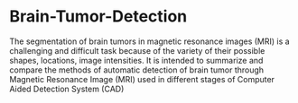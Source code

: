 # Brain-Tumor-Detection
The segmentation of brain tumors in magnetic resonance images (MRI) is a challenging and difficult task because of the variety of their possible shapes, locations, image intensities. It is intended to summarize and compare the methods of automatic detection of brain tumor through Magnetic Resonance Image (MRI) used in different stages of Computer Aided Detection System (CAD)
